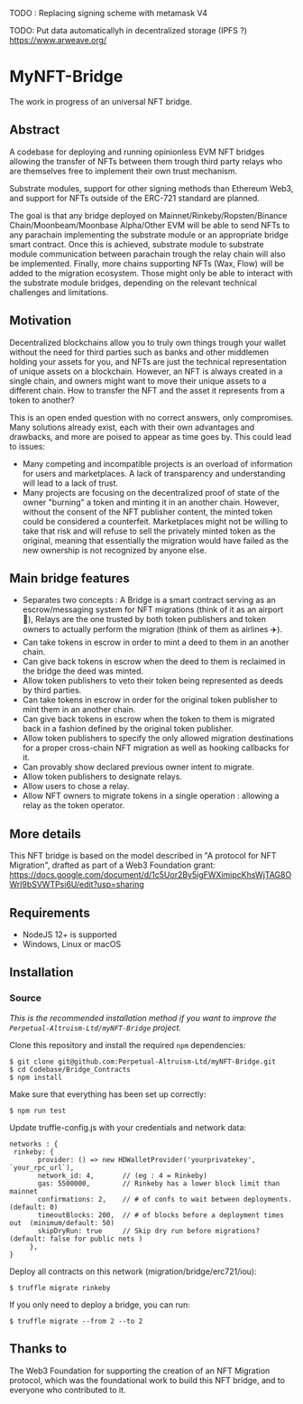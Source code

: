 TODO : 
Replacing signing scheme with metamask V4

TODO:
Put data automaticallyh in decentralized storage (IPFS ?)
https://www.arweave.org/


# MyNFT-Bridge
The work in progress of an universal NFT bridge. 

## Abstract
A codebase for deploying and running opinionless EVM NFT bridges allowing the transfer of NFTs between them trough third party relays who are themselves free to implement their own trust mechanism. 

Substrate modules, support for other signing methods than Ethereum Web3, and support for NFTs outside of the ERC-721 standard are planned.

The goal is that any bridge deployed on Mainnet/Rinkeby/Ropsten/Binance Chain/Moonbeam/Moonbase Alpha/Other EVM will be able to send NFTs to any parachain implementing the substrate module or an appropriate bridge smart contract. 
Once this is achieved, substrate module to substrate module communication between parachain trough the relay chain will also be implemented.
Finally, more chains supporting NFTs (Wax, Flow) will be added to the migration ecosystem. Those might only be able to interact with the substrate module bridges, depending on the relevant technical challenges and limitations.


## Motivation
Decentralized blockchains allow you to truly own things trough your wallet without the need for third parties such as banks and other middlemen holding your assets for you, and NFTs are just the technical representation of unique assets on a blockchain. However, an NFT is always created in a single chain, and owners might want to move their unique assets to a different chain. How to transfer the NFT and the asset it represents from a token to another?

This is an open ended question with no correct answers, only compromises. Many solutions already exist, each with their own advantages and drawbacks, and more are poised to appear as time goes by. This could lead to issues: 
 
- Many competing and incompatible projects is an overload of information for users and marketplaces. A lack of transparency and understanding will lead to a lack of trust.
- Many projects are focusing on the decentralized proof of state of the owner "burning" a token and minting it in an another chain. However, without the consent of the NFT publisher content, the minted token could be considered a counterfeit. Marketplaces might not be willing to take that risk and will refuse to sell the privately minted token as the original, meaning that essentially the migration would have failed as the new ownership is not recognized by anyone else.

## Main bridge features

- Separates two concepts : A Bridge is a smart contract serving as an escrow/messaging system for NFT migrations (think of it as an airport 🛄), Relays are the one trusted by both token publishers and token owners to actually perform the migration (think of them as airlines ✈️).
- Can take tokens in escrow in order to mint a deed to them in an another chain.  
- Can give back tokens in escrow when the deed to them is reclaimed in the bridge the deed was minted.
- Allow token publishers to veto their token being represented as deeds by third parties.
- Can take tokens in escrow in order for the original token publisher to mint them in an another chain.
- Can give back tokens in escrow when the token to them is migrated back in a fashion defined by the original token publisher.
- Allow token publishers to specify the only allowed migration destinations for a proper cross-chain NFT migration as well as hooking callbacks for it.
- Can provably show declared previous owner intent to migrate.
- Allow token publishers to designate relays.
- Allow users to chose a relay.
- Allow NFT owners to migrate tokens in a single operation : allowing a relay as the token operator.


## More details 

This NFT bridge is based on the model described in "A protocol for NFT Migration", drafted as part of a Web3 Foundation grant:
https://docs.google.com/document/d/1c5Uor2By5igFWXimipcKhsWjTAG8OWrl9bSVWTPsi6U/edit?usp=sharing

## Requirements

* NodeJS 12+ is supported
* Windows, Linux or macOS

## Installation

### Source

*This is the recommended installation method if you want to improve the `Perpetual-Altruism-Ltd/myNFT-Bridge` project.*

Clone this repository and install the required `npm` dependencies:

```
$ git clone git@github.com:Perpetual-Altruism-Ltd/myNFT-Bridge.git
$ cd Codebase/Bridge_Contracts
$ npm install
```

Make sure that everything has been set up correctly:

```
$ npm run test
```

Update truffle-config.js with your credentials and network data:
```
networks : {
 rinkeby: {
       provider: () => new HDWalletProvider('yourprivatekey', `your_rpc_url`),
       network_id: 4,       // (eg : 4 = Rinkeby)
       gas: 5500000,        // Rinkeby has a lower block limit than mainnet
       confirmations: 2,    // # of confs to wait between deployments. (default: 0)
       timeoutBlocks: 200,  // # of blocks before a deployment times out  (minimum/default: 50)
       skipDryRun: true     // Skip dry run before migrations? (default: false for public nets )
     },
}
```
Deploy all contracts on this network (migration/bridge/erc721/iou):

```
$ truffle migrate rinkeby
```
If you only need to deploy a bridge, you can run: 
```
$ truffle migrate --from 2 --to 2
```

## Thanks to

The Web3 Foundation for supporting the creation of an NFT Migration protocol, which was the foundational work to build this NFT bridge, and to everyone who contributed to it.
